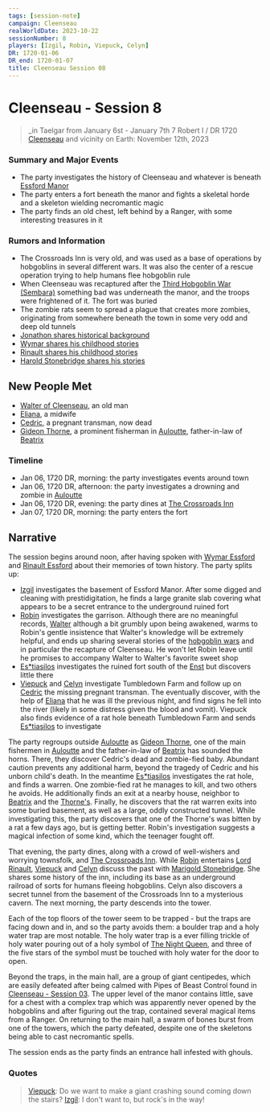 ```yaml
---
tags: [session-note]
campaign: Cleenseau
realWorldDate: 2023-10-22
sessionNumber: 8
players: [Izgil, Robin, Viepuck, Celyn]
DR: 1720-01-06
DR_end: 1720-01-07
title: Cleenseau Session 08
---
```

# Cleenseau - Session 8
>_in Taelgar from January 6st - January 7th
>7 Robert I / DR 1720
>[Cleenseau](<../../../gazetteer/greater-sembara/sembara/barony-of-aveil/cleenseau-region/cleenseau/cleenseau.md>) and vicinity
>on Earth: November 12th, 2023

### Summary and Major Events
* The party investigates the history of Cleenseau and whatever is beneath [Essford Manor](<../../../gazetteer/greater-sembara/sembara/barony-of-aveil/cleenseau-region/cleenseau/essford-manor.md>)
* The party enters a fort beneath the manor and fights a skeletal horde and a skeleton wielding necromantic magic
* The party finds an old chest, left behind by a Ranger, with some interesting treasures in it

### Rumors and Information
* The Crossroads Inn is very old, and was used as a base of operations by hobgoblins in several different wars. It was also the center of a rescue operation trying to help humans flee hobgoblin rule
* When Cleenseau was recaptured after the [Third Hobgoblin War (Sembara)](<../../../history/third-hobgoblin-war-sembara.md>) something bad was underneath the manor, and the troops were frightened of it. The fort was buried
* The zombie rats seem to spread a plague that creates more zombies, originating from somewhere beneath the town in some very odd and deep old tunnels
* [Jonathon shares historical background](<../../../people/sembarans/jonathon-henwyn.md#jonathons-history-lesson>)
* [Wymar shares his childhood stories](<../../../people/sembarans/wymar-essford.md#wymars-story-of-childhood>)
* [Rinault shares his childhood stories](<../../../people/sembarans/rinault-essford.md#rinaults-childhood-stories>)
* [Harold Stonebridge shares his stories](<../../../people/halflings/harold-stonebridge.md#stories>)
## New People Met
* [Walter of Cleenseau](<../../../people/sembarans/walter-of-cleenseau.md>), an old man 
* [Eliana](<../../../people/sembarans/eliana.md>), a midwife
* [Cedric](<../../../people/sembarans/cedric.md>), a pregnant transman, now dead
* [Gideon Thorne](<../../../people/sembarans/gideon-thorne.md>), a prominent fisherman in [Auloutte](<../../../gazetteer/greater-sembara/sembara/barony-of-aveil/cleenseau-region/auloutte.md>), father-in-law of [Beatrix](<../../../people/sembarans/beatrix-thorne.md>)

### Timeline
* Jan 06, 1720 DR, morning: the party investigates events around town
* Jan 06, 1720 DR, afternoon: the party investigates a drowning and zombie in [Auloutte](<../../../gazetteer/greater-sembara/sembara/barony-of-aveil/cleenseau-region/auloutte.md>)
* Jan 06, 1720 DR, evening: the party dines at [The Crossroads Inn](<../../../gazetteer/greater-sembara/sembara/barony-of-aveil/cleenseau-region/cleenseau/the-crossroads-inn.md>)
* Jan 07, 1720 DR, morning: the party enters the fort
## Narrative
The session begins around noon, after having spoken with [Wymar Essford](<../../../people/sembarans/wymar-essford.md>) and [Rinault Essford](<../../../people/sembarans/rinault-essford.md>) about their memories of town history. The party splits up:

* [Izgil](<../../../people/pcs/cleenseau/izgil-moonseeker.md>) investigates the basement of Essford Manor. After some digged and cleaning with prestidigitation, he finds a large granite slab covering what appears to be a secret entrance to the underground ruined fort
* [Robin](<../../../people/pcs/cleenseau/robin-of-abenfyrd.md>) investigates the garrison. Although there are no meaningful records, [Walter](<../../../people/sembarans/walter-of-cleenseau.md>) although a bit grumbly upon being awakened, warms to Robin's gentle insistence that Walter's knowledge will be extremely helpful, and ends up sharing several stories of the [hobgoblin wars](<../../../history/third-hobgoblin-war-sembara.md>) and in particular the recapture of Cleenseau. He won't let Robin leave until he promises to accompany Walter to Walter's favorite sweet shop
* [Es*tiasilos](<../../../people/pcs/cleenseau/estiasilos.md>) investigates the ruined fort south of the [Enst](<../../../gazetteer/greater-sembara/rivers/wistel-enst-watershed/enst.md>) but discovers little there
* [Viepuck](<../../../people/pcs/cleenseau/viepuck.md>) and [Celyn](<../../../people/pcs/cleenseau/celyn.md>) investigate Tumbledown Farm and follow up on [Cedric](<../../../people/sembarans/cedric.md>) the missing pregnant transman. The eventually discover, with the help of [Eliana](<../../../people/sembarans/eliana.md>) that he was ill the previous night, and find signs he fell into the river (likely in some distress given the blood and vomit). Viepuck also finds evidence of a rat hole beneath Tumbledown Farm and sends [Es*tiasilos](<../../../people/pcs/cleenseau/estiasilos.md>) to investigate

The party regroups outside [Auloutte](<../../../gazetteer/greater-sembara/sembara/barony-of-aveil/cleenseau-region/auloutte.md>) as [Gideon Thorne](<../../../people/sembarans/gideon-thorne.md>), one of the main fishermen in [Auloutte](<../../../gazetteer/greater-sembara/sembara/barony-of-aveil/cleenseau-region/auloutte.md>) and the father-in-law of [Beatrix](<../../../people/sembarans/beatrix-thorne.md>) has sounded the horns. There, they discover Cedric's dead and zombie-fied baby. Abundant caution prevents any additional harm, beyond the tragedy of Cedric and his unborn child's death.  In the meantime [Es*tiasilos](<../../../people/pcs/cleenseau/estiasilos.md>) investigates the rat hole, and finds a warren. One zombie-fied rat he manages to kill, and two others he avoids. He additionally finds an exit at a nearby house, neighbor to [Beatrix](<../../../people/sembarans/beatrix-thorne.md>) and the [Thorne's](<../../../people/sembarans/jon-thorne.md>). Finally, he discovers that the rat warren exits into some buried basement, as well as a large, oddly constructed tunnel. While investigating this, the party discovers that one of the Thorne's was bitten by a rat a few days ago, but is getting better. Robin's investigation suggests a magical infection of some kind, which the teenager fought off.

That evening, the party dines, along with a crowd of well-wishers and worrying townsfolk, and [The Crossroads Inn](<../../../gazetteer/greater-sembara/sembara/barony-of-aveil/cleenseau-region/cleenseau/the-crossroads-inn.md>). While [Robin](<../../../people/pcs/cleenseau/robin-of-abenfyrd.md>) entertains [Lord Rinault](<../../../people/sembarans/rinault-essford.md>), [Viepuck](<../../../people/pcs/cleenseau/viepuck.md>) and [Celyn](<../../../people/pcs/cleenseau/celyn.md>) discuss the past with [Marigold Stonebridge](<../../../people/halflings/marigold-stonebridge.md>). She shares some history of the inn, including its base as an underground railroad of sorts for humans fleeing hobgoblins. Celyn also discovers a secret tunnel from the basement of the Crossroads Inn to a mysterious cavern. The next morning, the party descends into the tower. 

Each of the top floors of the tower seem to be trapped - but the traps are facing down and in, and so the party avoids them: a boulder trap and a holy water trap are most notable. The holy water trap is a ever filling trickle of holy water pouring out of a holy symbol of [The Night Queen](<../../../cosmology/gods/incorporeal-gods/mos-numena/the-night-queen.md>), and three of the five stars of the symbol must be touched with holy water for the door to open.

Beyond the traps, in the main hall, are a group of giant centipedes, which are easily defeated after being calmed with Pipes of Beast Control found in [Cleenseau - Session 03](<./cleenseau-session-03.md>). The upper level of the manor contains little, save for a chest with a complex trap which was apparently never opened by the hobgoblins and after figuring out the trap, contained several magical items from a Ranger.  On returning to the main hall, a swarm of bones burst from one of the towers, which the party defeated, despite one of the skeletons being able to cast necromantic spells. 

The session ends as the party finds an entrance hall infested with ghouls. 
### Quotes

>[Viepuck](<../../../people/pcs/cleenseau/viepuck.md>): Do we want to make a giant crashing sound coming down the stairs?
   [Izgil](<../../../people/pcs/cleenseau/izgil-moonseeker.md>): I don't want to, but rock's in the way!

